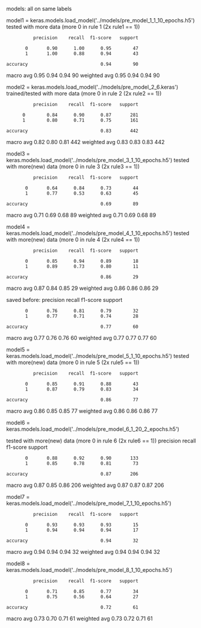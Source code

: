 models:
all on same labels


model1 = keras.models.load_model('../models/pre_model_1_1_10_epochs.h5')
tested with more data (more 0 in rule 1 (2x rule1 == 1))

              precision    recall  f1-score   support

           0       0.90      1.00      0.95        47
           1       1.00      0.88      0.94        43

    accuracy                           0.94        90
   macro avg       0.95      0.94      0.94        90
weighted avg       0.95      0.94      0.94        90


model2 = keras.models.load_model('../models/pre_model_2_6.keras')
trained/tested with more data (more 0 in rule 2 (2x rule2 == 1))

              precision    recall  f1-score   support

          0        0.84      0.90      0.87       281
          1        0.80      0.71      0.75       161

    accuracy                           0.83       442
   macro avg       0.82      0.80      0.81       442
weighted avg       0.83      0.83      0.83       442


model3 = keras.models.load_model('../models/pre_model_3_1_10_epochs.h5')
tested with more(new) data (more 0 in rule 3 (2x rule3 == 1))

              precision    recall  f1-score   support

           0       0.64      0.84      0.73        44
           1       0.77      0.53      0.63        45

    accuracy                           0.69        89
   macro avg       0.71      0.69      0.68        89
weighted avg       0.71      0.69      0.68        89


model4 = keras.models.load_model('../models/pre_model_4_1_10_epochs.h5')
tested with more(new) data (more 0 in rule 4 (2x rule4 == 1))

              precision    recall  f1-score   support

           0       0.85      0.94      0.89        18
           1       0.89      0.73      0.80        11

    accuracy                           0.86        29
   macro avg       0.87      0.84      0.85        29
weighted avg       0.86      0.86      0.86        29

saved before: 
              precision    recall  f1-score   support

           0       0.76      0.81      0.79        32
           1       0.77      0.71      0.74        28

    accuracy                           0.77        60
   macro avg       0.77      0.76      0.76        60
weighted avg       0.77      0.77      0.77        60


model5 = keras.models.load_model('../models/pre_model_5_1_10_epochs.h5')
tested with more(new) data (more 0 in rule 5 (2x rule5 == 1))

              precision    recall  f1-score   support

           0       0.85      0.91      0.88        43
           1       0.87      0.79      0.83        34

    accuracy                           0.86        77
   macro avg       0.86      0.85      0.85        77
weighted avg       0.86      0.86      0.86        77





model6 = keras.models.load_model('../models/pre_model_6_1_20_2_epochs.h5')

tested with more(new) data (more 0 in rule 6 (2x rule6 == 1))
              precision    recall  f1-score   support

           0       0.88      0.92      0.90       133
           1       0.85      0.78      0.81        73

    accuracy                           0.87       206
   macro avg       0.87      0.85      0.86       206
weighted avg       0.87      0.87      0.87       206


model7 = keras.models.load_model('../models/pre_model_7_1_10_epochs.h5')

              precision    recall  f1-score   support

           0       0.93      0.93      0.93        15
           1       0.94      0.94      0.94        17

    accuracy                           0.94        32
   macro avg       0.94      0.94      0.94        32
weighted avg       0.94      0.94      0.94        32




model8 = keras.models.load_model('../models/pre_model_8_1_10_epochs.h5')

              precision    recall  f1-score   support

           0       0.71      0.85      0.77        34
           1       0.75      0.56      0.64        27

    accuracy                           0.72        61
   macro avg       0.73      0.70      0.71        61
weighted avg       0.73      0.72      0.71        61